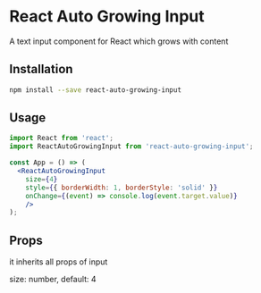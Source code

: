 # React Auto Growing Input

A text input component for React which grows with content

## Installation

```bash
npm install --save react-auto-growing-input
```

## Usage

```jsx
import React from 'react';
import ReactAutoGrowingInput from 'react-auto-growing-input';

const App = () => (
  <ReactAutoGrowingInput 
    size={4} 
    style={{ borderWidth: 1, borderStyle: 'solid' }}
    onChange={(event) => console.log(event.target.value)}
    />
);
```

## Props
it inherits all props of input

size: number, default: 4
